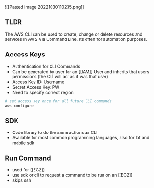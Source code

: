 
![[Pasted image 20221030110235.png]]

## TLDR
The AWS CLI can be used to create, change or delete resources and services in AWS Via Command Line. Its often for automation purposes.

## Access Keys
- Authentication for CLI Commands 
- Can be generated by user for an [[IAM]] User and inherits that users permissions (the CLI will act as if was that user)
- Access Key ID: Username 
- Secret Access Key: PW
- Need to specify correct region
``` bash
# set access key once for all future CLI commands
aws configure 
```

## SDK
- Code library to do the same actions as CLI
- Available for most common programming languages, also for Iot and mobile sdk

## Run Command
- used for [[EC2]]
- use sdk or cli to request a command to be run on an [[EC2]]
- skips ssh 